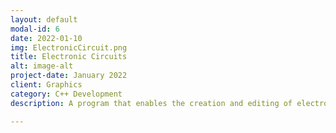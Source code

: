 ```yaml
---
layout: default
modal-id: 6
date: 2022-01-10
img: ElectronicCircuit.png
title: Electronic Circuits
alt: image-alt
project-date: January 2022
client: Graphics
category: C++ Development
description: A program that enables the creation and editing of electronic circuits using a GUI.<br><font color="#2900FF"><a href="https://github.com/raresmac/ElectronicCircuits">Github Repo</a>

---
```

